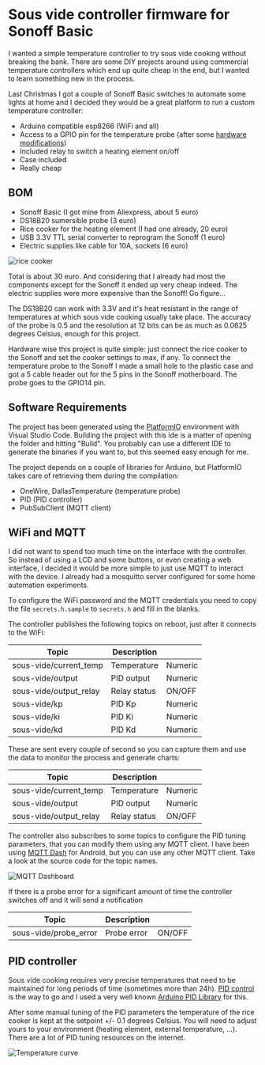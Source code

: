 # Sous vide controller firmware for Sonoff Basic

I wanted a simple temperature controller to try sous vide cooking without breaking the bank. There are some DIY projects around using commercial temperature controllers which end up quite cheap in the end, but I wanted to learn something new in the process.

Last Christmas I got a couple of Sonoff Basic switches to automate some lights at home and I decided they would be a great platform to run a custom temperature controller:

* Arduino compatible esp8266 (WiFi and all)
* Access to a GPIO pin for the temperature probe (after some [hardware modifications](https://github.com/arendst/Sonoff-Tasmota/wiki/Sonoff-Basic))
* Included relay to switch a heating element on/off
* Case included
* Really cheap

## BOM

* Sonoff Basic (I got mine from Aliexpress, about 5 euro)
* DS18B20 sumersible probe (3 euro)
* Rice cooker for the heating element (I had one already, 20 euro)
* USB 3.3V TTL serial converter to reprogram the Sonoff (1 euro)
* Electric supplies like cable for 10A, sockets (6 euro)

![rice cooker](https://i.imgur.com/kyidZef.jpg)

Total is about 30 euro. And considering that I already had most the components except for the Sonoff it ended up very cheap indeed. The electric supplies were more expensive than the Sonoff! Go figure...

The DS18B20 can work with 3.3V and it's heat resistant in the range of temperatures at which sous vide cooking usually take place. The accuracy of the probe is 0.5 and the resolution at 12 bits can be as much as 0.0625 degrees Celsius, enough for this project.

Hardware wise this project is quite simple: just connect the rice cooker to the Sonoff and set the cooker settings to max, if any. To connect the temperature probe to the Sonoff I made a small hole to the plastic case and got a 5 cable header out for the 5 pins in the Sonoff motherboard. The probe goes to the GPIO14 pin.

## Software Requirements

The project has been generated using the [PlatformIO](https://platformio.org/) environment with Visual Studio Code. Building the project with this ide is a matter of opening the folder and hitting "Build". You probably can use a different IDE to generate the binaries if you want to, but this seemed easy enough for me.

The project depends on a couple of libraries for Arduino, but PlatformIO takes care of retrieving them during the compilation:

* OneWire, DallasTemperature (temperature probe)
* PID (PID controller)
* PubSubClient (MQTT client)

## WiFi and MQTT

I did not want to spend too much time on the interface with the controller. So instead of using a LCD and some buttons, or even creating a web interface, I decided it would be more simple to just use MQTT to interact with the device. I already had a mosquitto server configured for some home automation experiments.

To configure the WiFi password and the MQTT credentials you need to copy the file `secrets.h.sample` to `secrets.h` and fill in the blanks.

The controller publishes the following topics on reboot, just after it connects to the WiFi:

| Topic  | Description ||
|-------|--------------|-----|
|sous-vide/current_temp| Temperature | Numeric |
|sous-vide/output| PID output |Numeric |
|sous-vide/output_relay| Relay status | ON/OFF|
|sous-vide/kp| PID Kp |Numeric|
|sous-vide/ki| PID Ki |Numeric|
|sous-vide/kd| PID Kd |Numeric|

These are sent every couple of second so you can capture them and use the data to monitor the process and generate charts:

| Topic  | Description ||
|-------|--------------|--|
|sous-vide/current_temp| Temperature |Numeric|
|sous-vide/output| PID output |Numeric|
|sous-vide/output_relay| Relay status | ON/OFF|

The controller also subscribes to some topics to configure the PID tuning parameters, that you can modify them using any MQTT client. I have been using [MQTT Dash](https://play.google.com/store/apps/details?id=net.routix.mqttdash) for Android, but you can use any other MQTT client. Take a look at the source code for the topic names.

![MQTT Dashboard](https://i.imgur.com/zJeSKcp.png)

If there is a probe error for a significant amount of time the controller switches off and it will send a notification

| Topic  | Description ||
|-------|--------------|--|
|sous-vide/probe_error| Probe error |ON/OFF|


## PID controller

Sous vide cooking requires very precise temperatures that need to be maintained for long periods of time (sometimes more than 24h). [PID control](https://en.wikipedia.org/wiki/PID_controller) is the way to go and I used a very well known [Arduino PID Library](https://github.com/br3ttb/Arduino-PID-Library) for this.

After some manual tuning of the PID parameters the temperature of the rice cooker is kept at the setpoint +/- 0.1 degrees Celsius. You will need to adjust yours to your environment (heating element, external temperature, ...). There are a lot of PID tuning resources on the internet. 

![Temperature curve](https://i.imgur.com/KihC6kN.png)

